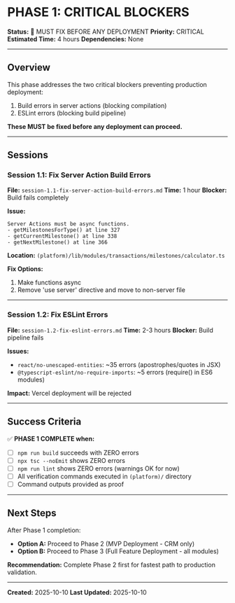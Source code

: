 # PHASE 1: CRITICAL BLOCKERS

**Status:** 🔴 MUST FIX BEFORE ANY DEPLOYMENT
**Priority:** CRITICAL
**Estimated Time:** 4 hours
**Dependencies:** None

---

## Overview

This phase addresses the two critical blockers preventing production deployment:
1. Build errors in server actions (blocking compilation)
2. ESLint errors (blocking build pipeline)

**These MUST be fixed before any deployment can proceed.**

---

## Sessions

### Session 1.1: Fix Server Action Build Errors
**File:** `session-1.1-fix-server-action-build-errors.md`
**Time:** 1 hour
**Blocker:** Build fails completely

**Issue:**
```
Server Actions must be async functions.
- getMilestonesForType() at line 327
- getCurrentMilestone() at line 338
- getNextMilestone() at line 366
```

**Location:** `(platform)/lib/modules/transactions/milestones/calculator.ts`

**Fix Options:**
1. Make functions async
2. Remove 'use server' directive and move to non-server file

---

### Session 1.2: Fix ESLint Errors
**File:** `session-1.2-fix-eslint-errors.md`
**Time:** 2-3 hours
**Blocker:** Build pipeline fails

**Issues:**
- `react/no-unescaped-entities`: ~35 errors (apostrophes/quotes in JSX)
- `@typescript-eslint/no-require-imports`: ~5 errors (require() in ES6 modules)

**Impact:** Vercel deployment will be rejected

---

## Success Criteria

✅ **PHASE 1 COMPLETE when:**
- [ ] `npm run build` succeeds with ZERO errors
- [ ] `npx tsc --noEmit` shows ZERO errors
- [ ] `npm run lint` shows ZERO errors (warnings OK for now)
- [ ] All verification commands executed in `(platform)/` directory
- [ ] Command outputs provided as proof

---

## Next Steps

After Phase 1 completion:
- **Option A:** Proceed to Phase 2 (MVP Deployment - CRM only)
- **Option B:** Proceed to Phase 3 (Full Feature Deployment - all modules)

**Recommendation:** Complete Phase 2 first for fastest path to production validation.

---

**Created:** 2025-10-10
**Last Updated:** 2025-10-10
